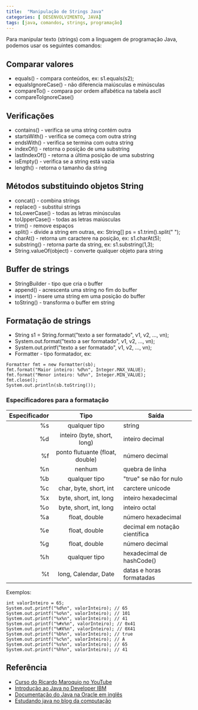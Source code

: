 ```yaml
---
title:  "Manipulação de Strings Java"
categories: [ DESENVOLVIMENTO, JAVA]
tags: [java, comandos, strings, programação]
---
```

Para manipular texto (strings) com a linguagem de programação Java, podemos usar os seguintes comandos:

## Comparar valores
* equals() - compara conteúdos, ex: s1.equals(s2);
* equalsIgnoreCase() - não diferencia maiúsculas e minúsculas
* compareTo() - compara por ordem alfabética na tabela ascII
* compareToIgnoreCase()

## Verificações
* contains() - verifica se uma string contém outra
* startsWith() - verifica se começa com outra string
* endsWith() - verifica se termina com outra string
* indexOf() - retorna o posição de uma substring
* lastIndexOf() - retorna a última posição de uma substring
* isEmpty() - verifica se a string está vazia
* length() - retorna o tamanho da string

## Métodos substituindo objetos String
* concat() - combina strings
* replace() - substitui strings
* toLowerCase() - todas as letras minúsculas
* toUpperCase() - todas as letras maiúsculas
* trim() - remove espaços
* split() - divide a string em outras, ex: String[] ps = s1.trim().split(" ");
* charAt() - retorna um caractere na posição, ex: s1.charAt(5);
* substring() -  retorna parte da string, ex: s1.substring(1,3);
* String.valueOf(object) - converte qualquer objeto para string

## Buffer de strings
* StringBuilder - tipo que cria o buffer
* append() - acrescenta uma string no fim do buffer
* insert() - insere uma string em uma posição do buffer
* toString() - transforma o buffer em string

## Formatação de strings
* String s1 = String.format("texto a ser formatado", v1, v2, ..., vn);
* System.out.format("texto a ser formatado", v1, v2, ..., vn);
* System.out.printf("texto a ser formatado", v1, v2, ..., vn);
* Formatter - tipo formatador, ex:
```
Formatter fmt = new Formatter(sb);
fmt.format("Maior inteiro: %d%n", Integer.MAX_VALUE);
fmt.format("Menor inteiro: %d%n", Integer.MIN_VALUE);
fmt.close();
System.out.println(sb.toString());
```
### Especificadores para a formatação

Especificador | Tipo | Saída 
---: | :---: | ---
%s | qualquer tipo | string 
%d | inteiro (byte, short, long) | inteiro decimal 
%f | ponto flutuante (float, double) | número decimal
%n | nenhum | quebra de linha
%b | qualquer tipo | "true" se não for nulo
%c | char, byte, short, int | carctere unicode
%x | byte, short, int, long | inteiro hexadecimal
%o | byte, short, int, long | inteiro octal
%a | float, double |número hexadecimal
%e | float, double | decimal em notação científica
%g | float, double | número decimal
%h | qualquer tipo | hexadecimal de hashCode()
%t | long, Calendar, Date | datas e horas formatadas

Exemplos:
```
int valorInteiro = 65;
System.out.printf("%d%n", valorInteiro); // 65
System.out.printf("%o%n", valorInteiro); // 101
System.out.printf("%x%n", valorInteiro); // 41
System.out.printf("%#x%n", valorInteiro); // 0x41
System.out.printf("%#X%n", valorInteiro); // 0X41
System.out.printf("%b%n", valorInteiro); // true
System.out.printf("%c%n", valorInteiro); // A
System.out.printf("%s%n", valorInteiro); // 65
System.out.printf("%h%n", valorInteiro); // 41
```

## Referência
* [Curso do Ricardo Maroquio no YouTube](https://www.youtube.com/watch?v=kJBUCUsDU0c&list=PL0YuSuacUEWtnWE0zVGKw3qDcEJEpNeZb&index=13&t=1816s&ab_channel=RicardoMaroquio)
* [Introdução ao Java no Developer IBM](https://developer.ibm.com/br/tutorials/j-introtojava1/)
* [Documentação do Java na Oracle em inglês](https://docs.oracle.com/javase/tutorial/)
* [Estudando java no blog da computação](http://programandopc.blogspot.com/2010/02/estudando-java.html)
